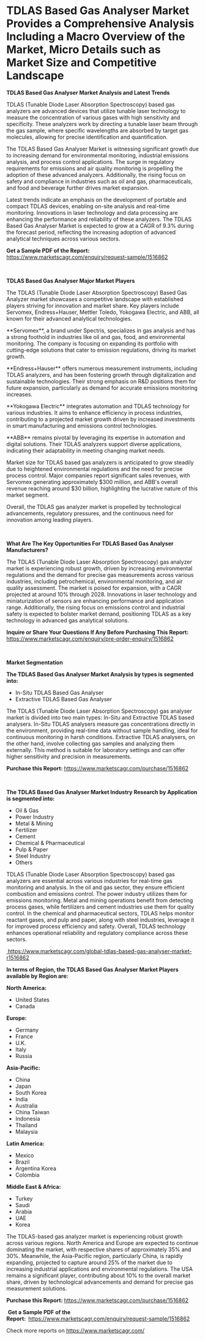 <p><h1>TDLAS Based Gas Analyser Market Provides a Comprehensive Analysis Including a Macro Overview of the Market, Micro Details such as Market Size and Competitive Landscape</h1></p><p><strong>TDLAS Based Gas Analyser Market Analysis and Latest Trends</strong></p>
<p><p>TDLAS (Tunable Diode Laser Absorption Spectroscopy) based gas analyzers are advanced devices that utilize tunable laser technology to measure the concentration of various gases with high sensitivity and specificity. These analyzers work by directing a tunable laser beam through the gas sample, where specific wavelengths are absorbed by target gas molecules, allowing for precise identification and quantification.</p><p>The TDLAS Based Gas Analyser Market is witnessing significant growth due to increasing demand for environmental monitoring, industrial emissions analysis, and process control applications. The surge in regulatory requirements for emissions and air quality monitoring is propelling the adoption of these advanced analyzers. Additionally, the rising focus on safety and compliance in industries such as oil and gas, pharmaceuticals, and food and beverage further drives market expansion.</p><p>Latest trends indicate an emphasis on the development of portable and compact TDLAS devices, enabling on-site analysis and real-time monitoring. Innovations in laser technology and data processing are enhancing the performance and reliability of these analyzers. The TDLAS Based Gas Analyser Market is expected to grow at a CAGR of 9.3% during the forecast period, reflecting the increasing adoption of advanced analytical techniques across various sectors.</p></p>
<p><strong>Get a Sample PDF of the Report:&nbsp;</strong> <a href="https://www.marketscagr.com/enquiry/request-sample/1516862?utm_campaign=2648&utm_medium=2&utm_source=Github&utm_content=ia&utm_term=30032025&utm_id=tdlas-based-gas-analyser">https://www.marketscagr.com/enquiry/request-sample/1516862</a></p>
<p>&nbsp;</p>
<p><strong>TDLAS Based Gas Analyser Major Market Players</strong></p>
<p><p>The TDLAS (Tunable Diode Laser Absorption Spectroscopy) Based Gas Analyzer market showcases a competitive landscape with established players striving for innovation and market share. Key players include Servomex, Endress+Hauser, Mettler Toledo, Yokogawa Electric, and ABB, all known for their advanced analytical technologies.</p><p>**Servomex**, a brand under Spectris, specializes in gas analysis and has a strong foothold in industries like oil and gas, food, and environmental monitoring. The company is focusing on expanding its portfolio with cutting-edge solutions that cater to emission regulations, driving its market growth.</p><p>**Endress+Hauser** offers numerous measurement instruments, including TDLAS analyzers, and has been fostering growth through digitalization and sustainable technologies. Their strong emphasis on R&D positions them for future expansion, particularly as demand for accurate emissions monitoring increases.</p><p>**Yokogawa Electric** integrates automation and TDLAS technology for various industries. It aims to enhance efficiency in process industries, contributing to a projected market growth driven by increased investments in smart manufacturing and emissions control technologies.</p><p>**ABB** remains pivotal by leveraging its expertise in automation and digital solutions. Their TDLAS analyzers support diverse applications, indicating their adaptability in meeting changing market needs.</p><p>Market size for TDLAS based gas analyzers is anticipated to grow steadily due to heightened environmental regulations and the need for precise process control. Major companies report significant sales revenues, with Servomex generating approximately $300 million, and ABB's overall revenue reaching around $30 billion, highlighting the lucrative nature of this market segment.</p><p>Overall, the TDLAS gas analyzer market is propelled by technological advancements, regulatory pressures, and the continuous need for innovation among leading players.</p></p>
<p>&nbsp;</p>
<p><strong>What Are The Key Opportunities For TDLAS Based Gas Analyser Manufacturers?</strong></p>
<p><p>The TDLAS (Tunable Diode Laser Absorption Spectroscopy) gas analyzer market is experiencing robust growth, driven by increasing environmental regulations and the demand for precise gas measurements across various industries, including petrochemical, environmental monitoring, and air quality assessment. The market is poised for expansion, with a CAGR projected at around 10% through 2028. Innovations in laser technology and miniaturization of sensors are enhancing performance and application range. Additionally, the rising focus on emissions control and industrial safety is expected to bolster market demand, positioning TDLAS as a key technology in advanced gas analytical solutions.</p></p>
<p><strong>Inquire or Share Your Questions If Any Before Purchasing This Report:</strong> <a href="https://www.marketscagr.com/enquiry/pre-order-enquiry/1516862?utm_campaign=2648&utm_medium=2&utm_source=Github&utm_content=ia&utm_term=30032025&utm_id=tdlas-based-gas-analyser">https://www.marketscagr.com/enquiry/pre-order-enquiry/1516862</a></p>
<p>&nbsp;</p>
<p><strong>Market Segmentation</strong></p>
<p><strong>The TDLAS Based Gas Analyser Market Analysis by types is segmented into:</strong></p>
<p><ul><li>In-Situ TDLAS Based Gas Analyser</li><li>Extractive TDLAS Based Gas Analyser</li></ul></p>
<p><p>The TDLAS (Tunable Diode Laser Absorption Spectroscopy) gas analyser market is divided into two main types: In-Situ and Extractive TDLAS based analysers. In-Situ TDLAS analysers measure gas concentrations directly in the environment, providing real-time data without sample handling, ideal for continuous monitoring in harsh conditions. Extractive TDLAS analysers, on the other hand, involve collecting gas samples and analyzing them externally. This method is suitable for laboratory settings and can offer higher sensitivity and precision in measurements.</p></p>
<p><strong>Purchase this Report:&nbsp;</strong><a href="https://www.marketscagr.com/purchase/1516862?utm_campaign=2648&utm_medium=2&utm_source=Github&utm_content=ia&utm_term=30032025&utm_id=tdlas-based-gas-analyser">https://www.marketscagr.com/purchase/1516862</a></p>
<p>&nbsp;</p>
<p><strong>The TDLAS Based Gas Analyser Market Industry Research by Application is segmented into:</strong></p>
<p><ul><li>Oil & Gas</li><li>Power Industry</li><li>Metal & Mining</li><li>Fertilizer</li><li>Cement</li><li>Chemical & Pharmaceutical</li><li>Pulp & Paper</li><li>Steel Industry</li><li>Others</li></ul></p>
<p><p>TDLAS (Tunable Diode Laser Absorption Spectroscopy) based gas analyzers are essential across various industries for real-time gas monitoring and analysis. In the oil and gas sector, they ensure efficient combustion and emissions control. The power industry utilizes them for emissions monitoring. Metal and mining operations benefit from detecting process gases, while fertilizers and cement industries use them for quality control. In the chemical and pharmaceutical sectors, TDLAS helps monitor reactant gases, and pulp and paper, along with steel industries, leverage it for improved process efficiency and safety. Overall, TDLAS technology enhances operational reliability and regulatory compliance across these sectors.</p></p>
<p><a href="https://www.marketscagr.com/global-tdlas-based-gas-analyser-market-r1516862?utm_campaign=2648&utm_medium=2&utm_source=Github&utm_content=ia&utm_term=30032025&utm_id=tdlas-based-gas-analyser">&nbsp;https://www.marketscagr.com/global-tdlas-based-gas-analyser-market-r1516862</a></p>
<p><strong>In terms of Region, the TDLAS Based Gas Analyser Market Players available by Region are:</strong></p>
<p>
    <p> <strong> North America: </strong>
        <ul>
            <li>United States</li>
            <li>Canada</li>
        </ul>
        </p> 
    <p> <strong> Europe: </strong>
        <ul>
            <li>Germany</li>
            <li>France</li>
            <li>U.K.</li>
            <li>Italy</li>
            <li>Russia</li>
        </ul>
        </p> 
    <p> <strong> Asia-Pacific: </strong>
        <ul>
            <li>China</li>
            <li>Japan</li>
            <li>South Korea</li>
            <li>India</li>
            <li>Australia</li>
            <li>China Taiwan</li>
            <li>Indonesia</li>
            <li>Thailand</li>
            <li>Malaysia</li>
        </ul>
        </p> 
    <p> <strong> Latin America: </strong>
        <ul>
            <li>Mexico</li>
            <li>Brazil</li>
            <li>Argentina Korea</li>
            <li>Colombia</li>
        </ul>
        </p> 
    <p> <strong> Middle East & Africa: </strong>
        <ul>
            <li>Turkey</li>
            <li>Saudi</li>
            <li>Arabia</li>
            <li>UAE</li>
            <li>Korea</li>
        </ul>
    </p>
    </p>
<p><p>The TDLAS-based gas analyzer market is experiencing robust growth across various regions. North America and Europe are expected to continue dominating the market, with respective shares of approximately 35% and 30%. Meanwhile, the Asia-Pacific region, particularly China, is rapidly expanding, projected to capture around 25% of the market due to increasing industrial applications and environmental regulations. The USA remains a significant player, contributing about 10% to the overall market share, driven by technological advancements and demand for precise gas measurement solutions.</p></p>
<p><strong>Purchase this Report: </strong><a href="https://www.marketscagr.com/purchase/1516862?utm_campaign=2648&utm_medium=2&utm_source=Github&utm_content=ia&utm_term=30032025&utm_id=tdlas-based-gas-analyser">https://www.marketscagr.com/purchase/1516862</a></p>
<p>&nbsp;<strong>Get a Sample PDF of the Report:&nbsp;&nbsp;</strong><a href="https://www.marketscagr.com/enquiry/request-sample/1516862?utm_campaign=2648&utm_medium=2&utm_source=Github&utm_content=ia&utm_term=30032025&utm_id=tdlas-based-gas-analyser">https://www.marketscagr.com/enquiry/request-sample/1516862</a></p>
<p><strong></strong></p>
<p>Check more reports on <a href="https://www.marketscagr.com/?utm_campaign=2648&utm_medium=2&utm_source=Github&utm_content=ia&utm_term=30032025&utm_id=tdlas-based-gas-analyser">https://www.marketscagr.com/</a></p>